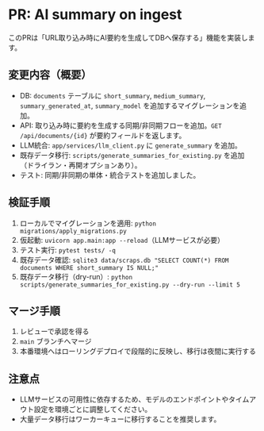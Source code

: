 # PR: AI summary on ingest

このPRは「URL取り込み時にAI要約を生成してDBへ保存する」機能を実装します。

## 変更内容（概要）
- DB: `documents` テーブルに `short_summary`, `medium_summary`, `summary_generated_at`, `summary_model` を追加するマイグレーションを追加。
- API: 取り込み時に要約を生成する同期/非同期フローを追加。`GET /api/documents/{id}` が要約フィールドを返します。
- LLM統合: `app/services/llm_client.py` に `generate_summary` を追加。
- 既存データ移行: `scripts/generate_summaries_for_existing.py` を追加（ドライラン・再開オプションあり）。
- テスト: 同期/非同期の単体・統合テストを追加しました。

## 検証手順
1. ローカルでマイグレーションを適用: `python migrations/apply_migrations.py`
2. 仮起動: `uvicorn app.main:app --reload`（LLMサービスが必要）
3. テスト実行: `pytest tests/ -q`
4. 既存データ確認: `sqlite3 data/scraps.db "SELECT COUNT(*) FROM documents WHERE short_summary IS NULL;"`
5. 既存データ移行（dry-run）: `python scripts/generate_summaries_for_existing.py --dry-run --limit 5`

## マージ手順
1. レビューで承認を得る
2. `main` ブランチへマージ
3. 本番環境へはローリングデプロイで段階的に反映し、移行は夜間に実行する

## 注意点
- LLMサービスの可用性に依存するため、モデルのエンドポイントやタイムアウト設定を環境ごとに調整してください。
- 大量データ移行はワーカーキューに移行することを推奨します。

